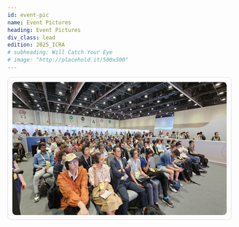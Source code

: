 ```yaml
---
id: event-pic
name: Event Pictures
heading: Event Pictures
div_class: lead
edition: 2025_ICRA
# subheading: Will Catch Your Eye
# image: "http://placehold.it/500x500"
---
```


<div style="display: flex; overflow-x: auto; gap: 10px; padding: 10px; border: 1px solid #ddd; border-radius: 8px;">
    <img src="assets/event_pic/Crowd.jpg" alt="Image 1" style="width: auto; height: 300px; border-radius: 8px;">
    <img src="assets/event_pic/Francesco.png" alt="Image 2" style="width: auto; height: 300px; border-radius: 8px;">
    <img src="assets/event_pic/Iro.png" alt="Image 3" style="width: auto; height: 300px; border-radius: 8px;">
    <img src="assets/event_pic/JenJen.png" alt="Image 4" style="width: auto; height: 300px; border-radius: 8px;">
    <img src="assets/event_pic/Marc.jpg" alt="Image 5" style="width: auto; height: 300px; border-radius: 8px;">
    <img src="assets/event_pic/Michael.jpg" alt="Image 5" style="width: auto; height: 300px; border-radius: 8px;">
    <img src="assets/event_pic/Posters.jpg" alt="Image 5" style="width: auto; height: 300px; border-radius: 8px;">
    <img src="assets/event_pic/Stefan.jpg" alt="Image 5" style="width: auto; height: 300px; border-radius: 8px;">
</div>
